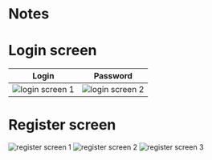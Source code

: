 Notes
=============

# Login screen

|                                          Login                                           |                                         Password                                         |
|:----------------------------------------------------------------------------------------:|:----------------------------------------------------------------------------------------:|
| ![login screen 1](https://github.com/tynkovski/ComposeNotes/blob/master/img/login_1.jpg) | ![login screen 2](https://github.com/tynkovski/ComposeNotes/blob/master/img/login_2.jpg) |

# Register screen

![register screen 1](https://github.com/tynkovski/ComposeNotes/blob/master/img/register_1.jpg)
![register screen 2](https://github.com/tynkovski/ComposeNotes/blob/master/img/register_2.jpg)
![register screen 3](https://github.com/tynkovski/ComposeNotes/blob/master/img/register_3.jpg)